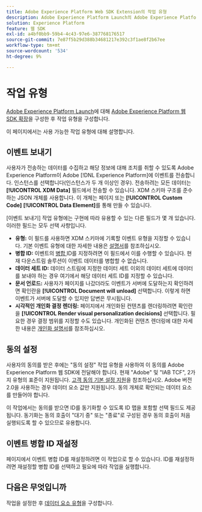 ```yaml
---
title: Adobe Experience Platform Web SDK Extension의 작업 유형
description: Adobe Experience Platform Launch의 Adobe Experience Platform Web SDK 익스텐션에서 제공하는 다양한 작업 유형에 대해 알아보십시오.
solution: Experience Platform
feature: 웹 SDK
exl-id: a4bf0bb9-59b4-4c43-97e6-387768176517
source-git-commit: 7e87f5b29d388b34681217e392c3f1ae8f2b67ee
workflow-type: tm+mt
source-wordcount: '534'
ht-degree: 9%

---
```


# 작업 유형

[Adobe Experience Platform Launch](https://experienceleague.adobe.com/docs/launch.html)에 대해 [Adobe Experience Platform 웹 SDK 확장](web-sdk-extension.md)을 구성한 후 작업 유형을 구성합니다.

이 페이지에서는 사용 가능한 작업 유형에 대해 설명합니다.

## 이벤트 보내기

사용자가 전송하는 데이터를 수집하고 해당 정보에 대해 조치를 취할 수 있도록 Adobe Experience Platform이 Adobe [!DNL Experience Platform]에 이벤트를 전송합니다. 인스턴스를 선택합니다(인스턴스가 두 개 이상인 경우). 전송하려는 모든 데이터는 **[!UICONTROL XDM Data]** 필드에서 전송할 수 있습니다. XDM 스키마 구조를 준수하는 JSON 개체를 사용합니다. 이 개체는 페이지 또는 **[!UICONTROL Custom Code]** **[!UICONTROL Data Element]**&#x200B;를 통해 만들 수 있습니다.

[이벤트 보내기] 작업 유형에는 구현에 따라 유용할 수 있는 다른 필드가 몇 개 있습니다. 이러한 필드는 모두 선택 사항입니다.

- **유형:** 이 필드를 사용하면 XDM 스키마에 기록할 이벤트 유형을 지정할 수 있습니다. 기본 이벤트 유형에 대한 자세한 내용은 [설명서](https://experienceleague.adobe.com/docs/experience-platform/edge/fundamentals/tracking-events.html?lang=en#using-the-sendbeacon-api)를 참조하십시오.
- **병합 ID:** 이벤트의  [병합 ](https://experienceleague.adobe.com/docs/experience-platform/edge/fundamentals/merging-event-data.html?lang=en#fundamentals) ID를 지정하려면 이 필드에서 이를 수행할 수 있습니다. 현재 다운스트림 솔루션이 이벤트 데이터를 병합할 수 없습니다.
- **데이터 세트 ID:** 데이터 스트림에 지정한 데이터 세트 이외의 데이터 세트에 데이터를 보내야 하는 경우 여기에서 해당 데이터 세트 ID를 지정할 수 있습니다.
- **문서 언로드:** 사용자가 페이지를 나갔더라도 이벤트가 서버에 도달하는지 확인하려면 확인란을  **[!UICONTROL Document will unload]** 선택합니다. 이렇게 하면 이벤트가 서버에 도달할 수 있지만 답변은 무시됩니다.
- **시각적인 개인화 결정 렌더링:** 페이지에서 개인화된 컨텐츠를 렌더링하려면 확인란을  **[!UICONTROL Render visual personalization decisions]** 선택합니다. 필요한 경우 결정 범위를 지정할 수도 있습니다. 개인화된 컨텐츠 렌더링에 대한 자세한 내용은 [개인화 설명서](https://experienceleague.adobe.com/docs/experience-platform/edge/personalization/rendering-personalization-content.html?lang=en#automatically-rendering-content)를 참조하십시오.

## 동의 설정

사용자의 동의를 받은 후에는 &quot;동의 설정&quot; 작업 유형을 사용하여 이 동의를 Adobe Experience Platform 웹 SDK에 전달해야 합니다. 현재 &quot;Adobe&quot; 및 &quot;IAB TCF&quot;, 2가지 유형의 표준이 지원됩니다. [고객 동의 기본 설정 지원](../consent/supporting-consent.md)을 참조하십시오. Adobe 버전 2.0을 사용하는 경우 데이터 요소 값만 지원됩니다. 동의 개체로 확인되는 데이터 요소를 만들어야 합니다.

이 작업에서는 동의를 받으면 ID를 동기화할 수 있도록 ID 맵을 포함할 선택 필드도 제공됩니다. 동기화는 동의 호출이 &quot;대기 중&quot; 또는 &quot;종료&quot;로 구성된 경우 동의 호출이 처음 실행되도록 할 수 있으므로 유용합니다.

## 이벤트 병합 ID 재설정

페이지에서 이벤트 병합 ID를 재설정하려면 이 작업으로 할 수 있습니다. ID를 재설정하려면 재설정할 병합 ID를 선택하고 필요에 따라 작업을 실행합니다.

## 다음은 무엇입니까

작업을 설정한 후 [데이터 요소 유형](data-element-types.md)을 구성합니다.
